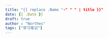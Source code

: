 ```yaml
---
title: "{{ replace .Name "-" " " | title }}"
date: {{ .Date }}
draft: true
author : "Northes"
tags: ["学习笔记"]
---
```


